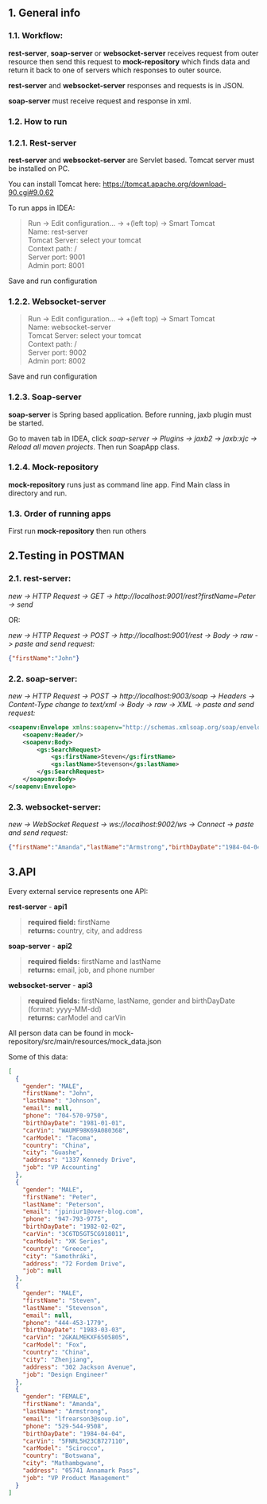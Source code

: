 ## 1. General info

### 1.1. Workflow:

**rest-server**, **soap-server** or **websocket-server** receives request from outer resource then send this request
to **mock-repository** which finds data and return it back to one of servers which responses to outer source.

**rest-server** and **websocket-server** responses and requests is in JSON.

**soap-server** must receive request and response in xml.

### 1.2. How to run

### 1.2.1. Rest-server

**rest-server** and **websocket-server** are Servlet based. Tomcat server must be installed on PC.

You can install Tomcat here: https://tomcat.apache.org/download-90.cgi#9.0.62

To run apps in IDEA:
> Run -> Edit configuration... -> +(left top) -> Smart Tomcat <br>
> Name: rest-server<br>
> Tomcat Server: select your tomcat<br>
> Context path: /<br>
> Server port: 9001<br>
> Admin port: 8001

Save and run configuration

### 1.2.2. Websocket-server

> Run -> Edit configuration... -> +(left top) -> Smart Tomcat <br>
> Name: websocket-server<br>
> Tomcat Server: select your tomcat<br>
> Context path: /<br>
> Server port: 9002<br>
> Admin port: 8002

Save and run configuration

### 1.2.3. Soap-server

**soap-server** is Spring based application. Before running, jaxb plugin must be started.

Go to maven tab in IDEA, click _soap-server -> Plugins -> jaxb2 -> jaxb:xjc -> Reload all maven projects_. Then run
SoapApp class.

### 1.2.4. Mock-repository

**mock-repository** runs just as command line app. Find Main class in directory and run.

### 1.3. Order of running apps

First run **mock-repository** then run others

## 2.Testing in POSTMAN

### 2.1. rest-server:

_new -> HTTP Request -> GET -> http://localhost:9001/rest?firstName=Peter -> send_

OR:

_new -> HTTP Request -> POST -> http://localhost:9001/rest -> Body -> raw -> paste and send request:_

```json
{"firstName":"John"}
```

### 2.2. soap-server:

_new -> HTTP Request -> POST -> http://localhost:9003/soap -> Headers -> Content-Type change to text/xml -> Body -> raw
-> XML -> paste and send request:_

```xml
<soapenv:Envelope xmlns:soapenv="http://schemas.xmlsoap.org/soap/envelope/" xmlns:gs="http://soap.api/xsd">
    <soapenv:Header/>
    <soapenv:Body>
        <gs:SearchRequest>
            <gs:firstName>Steven</gs:firstName>
            <gs:lastName>Stevenson</gs:lastName>
        </gs:SearchRequest>
    </soapenv:Body>
</soapenv:Envelope>
```

### 2.3. websocket-server:

_new -> WebSocket Request -> ws://localhost:9002/ws -> Connect -> paste and send request:_

```json
{"firstName":"Amanda","lastName":"Armstrong","birthDayDate":"1984-04-04","gender":"FEMALE"}
```

## 3.API

Every external service represents one API:

**rest-server** - **api1**
> **required field:** firstName<br>
> **returns:** country, city, and address

**soap-server** - **api2**
> **required fields:** firstName and lastName<br>
> **returns:** email, job, and phone number

**websocket-server** - **api3**
> **required fields:** firstName, lastName, gender and birthDayDate (format: yyyy-MM-dd)<br>
> **returns:** carModel and carVin

All person data can be found in mock-repository/src/main/resources/mock_data.json

Some of this data:

```json
[
  {
    "gender": "MALE",
    "firstName": "John",
    "lastName": "Johnson",
    "email": null,
    "phone": "704-570-9750",
    "birthDayDate": "1981-01-01",
    "carVin": "WAUMF98K69A080368",
    "carModel": "Tacoma",
    "country": "China",
    "city": "Guashe",
    "address": "1337 Kennedy Drive",
    "job": "VP Accounting"
  },
  {
    "gender": "MALE",
    "firstName": "Peter",
    "lastName": "Peterson",
    "email": "jpiniur1@over-blog.com",
    "phone": "947-793-9775",
    "birthDayDate": "1982-02-02",
    "carVin": "3C6TD5GT5CG918011",
    "carModel": "XK Series",
    "country": "Greece",
    "city": "Samothráki",
    "address": "72 Fordem Drive",
    "job": null
  },
  {
    "gender": "MALE",
    "firstName": "Steven",
    "lastName": "Stevenson",
    "email": null,
    "phone": "444-453-1779",
    "birthDayDate": "1983-03-03",
    "carVin": "2GKALMEKXF6505805",
    "carModel": "Fox",
    "country": "China",
    "city": "Zhenjiang",
    "address": "302 Jackson Avenue",
    "job": "Design Engineer"
  },
  {
    "gender": "FEMALE",
    "firstName": "Amanda",
    "lastName": "Armstrong",
    "email": "lfrearson3@soup.io",
    "phone": "529-544-9508",
    "birthDayDate": "1984-04-04",
    "carVin": "5FNRL5H23CB727110",
    "carModel": "Scirocco",
    "country": "Botswana",
    "city": "Mathambgwane",
    "address": "05741 Annamark Pass",
    "job": "VP Product Management"
  }
]
```
